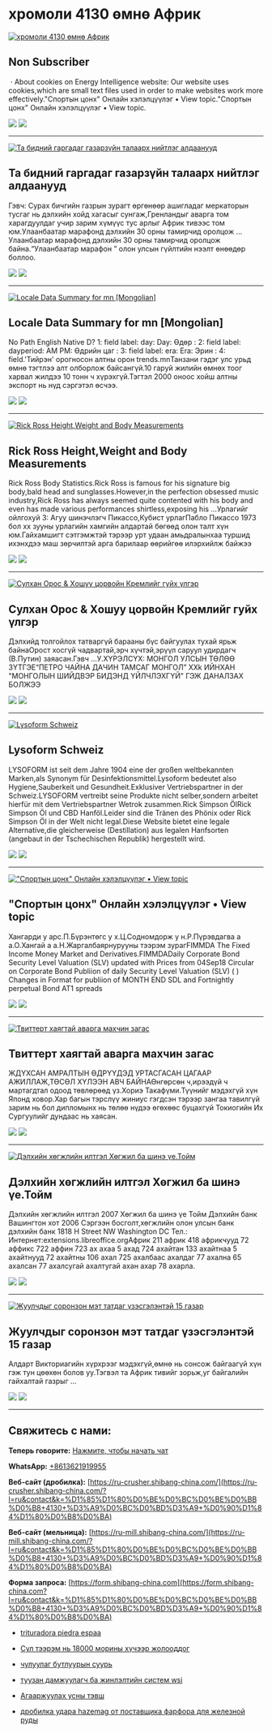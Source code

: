 # хромоли 4130 өмнө Африк

<a href="https://swt.shibang-china.com/?l=ru&img&k=%D1%85%D1%80%D0%BE%D0%BC%D0%BE%D0%BB%D0%B8+4130+%D3%A9%D0%BC%D0%BD%D3%A9+%D0%90%D1%84%D1%80%D0%B8%D0%BA" target="_blank">![хромоли 4130 өмнө Африк](http://static.shibang-china.com/all-800x300/818.jpg)</a>

## Non Subscriber
&nbsp;&#0183;&#32;About cookies on Energy Intelligence website: Our website uses cookies,which are small text files used in order to make websites work more effectively.&quot;Спортын цонх&quot; Онлайн хэлэлцүүлэг • View topic.&quot;Спортын цонх&quot; Онлайн хэлэлцүүлэг • View topic.


<a href="https://whatsapp.shibangsoft.com/WhatsApp.php" target="_blank" title="WhatsApp">![](http://static.shibang-china.com/icon/whatsapp.png)</a> <a href="https://swt.shibang-china.com/?l=ru&icon&k=%D1%85%D1%80%D0%BE%D0%BC%D0%BE%D0%BB%D0%B8+4130+%D3%A9%D0%BC%D0%BD%D3%A9+%D0%90%D1%84%D1%80%D0%B8%D0%BA" target="_blank">![](http://static.shibang-china.com/icon/chat-ru.png)</a>

---

<a href="https://swt.shibang-china.com/?l=ru&img&k=%D1%85%D1%80%D0%BE%D0%BC%D0%BE%D0%BB%D0%B8+4130+%D3%A9%D0%BC%D0%BD%D3%A9+%D0%90%D1%84%D1%80%D0%B8%D0%BA" target="_blank">![Та бидний гаргадаг газарзүйн талаарх нийтлэг алдаанууд](http://static.shibang-china.com/all-800x300/342.jpg)</a>

## Та бидний гаргадаг газарзүйн талаарх нийтлэг алдаанууд
Гэвч: Сурах бичгийн газрын зурагт өргөнөөр ашигладаг меркаторын тусгаг нь дэлхийн хойд хагасыг сунгаж,Гренландыг аварга том харагдуулдаг учир зарим хүмүүс тус арлыг Африк тивээс том юм.Улаанбаатар марафонд дэлхийн 30 орны тамирчид оролцож …Улаанбаатар марафонд дэлхийн 30 орны тамирчид оролцож байна.“Улаанбаатар марафон ” олон улсын гүйлтийн нээлт өнөөдөр боллоо.


<a href="https://whatsapp.shibangsoft.com/WhatsApp.php" target="_blank" title="WhatsApp">![](http://static.shibang-china.com/icon/whatsapp.png)</a> <a href="https://swt.shibang-china.com/?l=ru&icon&k=%D1%85%D1%80%D0%BE%D0%BC%D0%BE%D0%BB%D0%B8+4130+%D3%A9%D0%BC%D0%BD%D3%A9+%D0%90%D1%84%D1%80%D0%B8%D0%BA" target="_blank">![](http://static.shibang-china.com/icon/chat-ru.png)</a>

---

<a href="https://swt.shibang-china.com/?l=ru&img&k=%D1%85%D1%80%D0%BE%D0%BC%D0%BE%D0%BB%D0%B8+4130+%D3%A9%D0%BC%D0%BD%D3%A9+%D0%90%D1%84%D1%80%D0%B8%D0%BA" target="_blank">![Locale Data Summary for mn [Mongolian]](http://static.shibang-china.com/all-800x300/1013.jpg)</a>

## Locale Data Summary for mn [Mongolian]
No Path English Native D? 1: field label: day: Day: Өдөр : 2: field label: dayperiod: AM PM: Өдрийн цаг : 3: field label: era: Era: Эрин : 4: field.'Тийрэн' орогносон алтны орон trends.mnТанзани гэдэг улс урьд өмнө тэгтлээ алт олборлож байсангүй.10 гаруй жилийн өмнөх тоог харвал жилдээ 10 тонн ч хүрэхгүй.Тэгтэл 2000 оноос хойш алтны экспорт нь нүд сэргэтэл өсчээ.


<a href="https://whatsapp.shibangsoft.com/WhatsApp.php" target="_blank" title="WhatsApp">![](http://static.shibang-china.com/icon/whatsapp.png)</a> <a href="https://swt.shibang-china.com/?l=ru&icon&k=%D1%85%D1%80%D0%BE%D0%BC%D0%BE%D0%BB%D0%B8+4130+%D3%A9%D0%BC%D0%BD%D3%A9+%D0%90%D1%84%D1%80%D0%B8%D0%BA" target="_blank">![](http://static.shibang-china.com/icon/chat-ru.png)</a>

---

<a href="https://swt.shibang-china.com/?l=ru&img&k=%D1%85%D1%80%D0%BE%D0%BC%D0%BE%D0%BB%D0%B8+4130+%D3%A9%D0%BC%D0%BD%D3%A9+%D0%90%D1%84%D1%80%D0%B8%D0%BA" target="_blank">![Rick Ross Height,Weight and Body Measurements](http://static.shibang-china.com/all-800x300/314.jpg)</a>

## Rick Ross Height,Weight and Body Measurements
Rick Ross Body Statistics.Rick Ross is famous for his signature big body,bald head and sunglasses.However,in the perfection obsessed music industry,Rick Ross has always seemed quite contented with his body and even has made various performances shirtless,exposing his …Урлагийг ойлгохуй 3: Агуу шинэчлэгч Пикассо,Кубист урлагПабло Пикассо 1973 бол xx зууны урлагийн хамгийн алдартай бөгөөд олон талт хүн юм.Гайхамшигт сэтгэмжтэй тэрээр урт удаан амьдралынхаа туршид ихэнхдээ маш зөрчилтэй арга барилаар өөрийгөө илэрхийлж байжээ


<a href="https://whatsapp.shibangsoft.com/WhatsApp.php" target="_blank" title="WhatsApp">![](http://static.shibang-china.com/icon/whatsapp.png)</a> <a href="https://swt.shibang-china.com/?l=ru&icon&k=%D1%85%D1%80%D0%BE%D0%BC%D0%BE%D0%BB%D0%B8+4130+%D3%A9%D0%BC%D0%BD%D3%A9+%D0%90%D1%84%D1%80%D0%B8%D0%BA" target="_blank">![](http://static.shibang-china.com/icon/chat-ru.png)</a>

---

<a href="https://swt.shibang-china.com/?l=ru&img&k=%D1%85%D1%80%D0%BE%D0%BC%D0%BE%D0%BB%D0%B8+4130+%D3%A9%D0%BC%D0%BD%D3%A9+%D0%90%D1%84%D1%80%D0%B8%D0%BA" target="_blank">![Сулхан Орос &amp; Xошуу цорвойн Кремлийг гуйх үлгэр](http://static.shibang-china.com/all-800x300/737.jpg)</a>

## Сулхан Орос &amp; Xошуу цорвойн Кремлийг гуйх үлгэр
Дэлхийд толгойлох татваргүй барааны бүс байгуулах тухай ярьж байнаОрост хосгүй чадвартай,эрч хүчтэй,эрүүл саруул удирдагч (В.Путин) заяасан.Гэвч …У.ХҮРЭЛСҮХ: МОНГОЛ УЛСЫН ТӨЛӨӨ ЗҮТГЭЕ“ПЕТРО ЧАЙНА ДАЧИН ТАМСАГ МОНГОЛ” ХХk ИЙНХАН &quot;МОНГОЛЫН ШИЙДВЭР БИДЭНД ҮЙЛЧЛЭХГҮЙ&quot; ГЭЖ ДАНАЛЗАХ БОЛЖЭЭ


<a href="https://whatsapp.shibangsoft.com/WhatsApp.php" target="_blank" title="WhatsApp">![](http://static.shibang-china.com/icon/whatsapp.png)</a> <a href="https://swt.shibang-china.com/?l=ru&icon&k=%D1%85%D1%80%D0%BE%D0%BC%D0%BE%D0%BB%D0%B8+4130+%D3%A9%D0%BC%D0%BD%D3%A9+%D0%90%D1%84%D1%80%D0%B8%D0%BA" target="_blank">![](http://static.shibang-china.com/icon/chat-ru.png)</a>

---

<a href="https://swt.shibang-china.com/?l=ru&img&k=%D1%85%D1%80%D0%BE%D0%BC%D0%BE%D0%BB%D0%B8+4130+%D3%A9%D0%BC%D0%BD%D3%A9+%D0%90%D1%84%D1%80%D0%B8%D0%BA" target="_blank">![Lysoform Schweiz](http://static.shibang-china.com/all-800x300/1406.jpg)</a>

## Lysoform Schweiz
LYSOFORM ist seit dem Jahre 1904 eine der gro&#223;en weltbekannten Marken,als Synonym f&#252;r Desinfektionsmittel.Lysoform bedeutet also Hygiene,Sauberkeit und Gesundheit.Exklusiver Vertriebspartner in der Schweiz.LYSOFORM vertreibt seine Produkte nicht selber,sondern arbeitet hierf&#252;r mit dem Vertriebspartner Wetrok zusammen.Rick Simpson &#214;lRick Simpson &#214;l und CBD Hanf&#246;l.Leider sind die Tr&#228;nen des Ph&#246;nix oder Rick Simpson &#214;l in der Welt nicht legal.Diese Website bietet eine legale Alternative,die gleicherweise (Destillation) aus legalen Hanfsorten (angebaut in der Tschechischen Republik) hergestellt wird.


<a href="https://whatsapp.shibangsoft.com/WhatsApp.php" target="_blank" title="WhatsApp">![](http://static.shibang-china.com/icon/whatsapp.png)</a> <a href="https://swt.shibang-china.com/?l=ru&icon&k=%D1%85%D1%80%D0%BE%D0%BC%D0%BE%D0%BB%D0%B8+4130+%D3%A9%D0%BC%D0%BD%D3%A9+%D0%90%D1%84%D1%80%D0%B8%D0%BA" target="_blank">![](http://static.shibang-china.com/icon/chat-ru.png)</a>

---

<a href="https://swt.shibang-china.com/?l=ru&img&k=%D1%85%D1%80%D0%BE%D0%BC%D0%BE%D0%BB%D0%B8+4130+%D3%A9%D0%BC%D0%BD%D3%A9+%D0%90%D1%84%D1%80%D0%B8%D0%BA" target="_blank">![&quot;Спортын цонх&quot; Онлайн хэлэлцүүлэг • View topic](http://static.shibang-china.com/all-800x300/1139.jpg)</a>

## &quot;Спортын цонх&quot; Онлайн хэлэлцүүлэг • View topic
Хангарди у арс.П.Бүрэнтөгс у х.Ц.Содномдорж у н.Р.Пүрэвдагва а а.О.Хангай а а.Н.Жаргалбаярнурууны тээрэм зурагFIMMDA The Fixed Income Money Market and Derivatives.FIMMDADaily Corporate Bond Security Level Valuation (SLV) updated with Prices from 04Sep18 Circular on Corporate Bond Publiion of daily Security Level Valuation (SLV) ( ) Changes in Format for publiion of MONTH END SDL and Fortnightly perpetual Bond AT1 spreads


<a href="https://whatsapp.shibangsoft.com/WhatsApp.php" target="_blank" title="WhatsApp">![](http://static.shibang-china.com/icon/whatsapp.png)</a> <a href="https://swt.shibang-china.com/?l=ru&icon&k=%D1%85%D1%80%D0%BE%D0%BC%D0%BE%D0%BB%D0%B8+4130+%D3%A9%D0%BC%D0%BD%D3%A9+%D0%90%D1%84%D1%80%D0%B8%D0%BA" target="_blank">![](http://static.shibang-china.com/icon/chat-ru.png)</a>

---

<a href="https://swt.shibang-china.com/?l=ru&img&k=%D1%85%D1%80%D0%BE%D0%BC%D0%BE%D0%BB%D0%B8+4130+%D3%A9%D0%BC%D0%BD%D3%A9+%D0%90%D1%84%D1%80%D0%B8%D0%BA" target="_blank">![Твиттерт хаягтай аварга махчин загас](http://static.shibang-china.com/all-800x300/924.jpg)</a>

## Твиттерт хаягтай аварга махчин загас
ЖДҮХСАН АМРАЛТЫН ӨДРҮҮДЭД УРТАСГАСАН ЦАГААР АЖИЛЛАЖ,ТӨСӨЛ ХҮЛЭЭН АВЧ БАЙНАӨнгөрсөн ч,ирээдүй ч мартагдтал одоод төвлөрөөд үз.Хориэ Такафүми.Түүнийг мэдэхгүй хүн Японд ховор.Хар багын тэрслүү жиниус гэгдсэн тэрээр зангаа тавилгүй зарим нь бол дипломынх нь төлөө нүдээ өгөхөөс буцахгүй Токиогийн Их Сургуулийг дундаас нь хаясан.


<a href="https://whatsapp.shibangsoft.com/WhatsApp.php" target="_blank" title="WhatsApp">![](http://static.shibang-china.com/icon/whatsapp.png)</a> <a href="https://swt.shibang-china.com/?l=ru&icon&k=%D1%85%D1%80%D0%BE%D0%BC%D0%BE%D0%BB%D0%B8+4130+%D3%A9%D0%BC%D0%BD%D3%A9+%D0%90%D1%84%D1%80%D0%B8%D0%BA" target="_blank">![](http://static.shibang-china.com/icon/chat-ru.png)</a>

---

<a href="https://swt.shibang-china.com/?l=ru&img&k=%D1%85%D1%80%D0%BE%D0%BC%D0%BE%D0%BB%D0%B8+4130+%D3%A9%D0%BC%D0%BD%D3%A9+%D0%90%D1%84%D1%80%D0%B8%D0%BA" target="_blank">![Дэлхийн хөгжлийн илтгэл Хөгжил ба шинэ үе.Тойм](http://static.shibang-china.com/all-800x300/1125.jpg)</a>

## Дэлхийн хөгжлийн илтгэл Хөгжил ба шинэ үе.Тойм
Дэлхийн хөгжлийн илтгэл 2007 Хөгжил ба шинэ үе Тойм Дэлхийн банк Вашингтон хот 2006 Сэргээн босголт,хөгжлийн олон улсын банк дэлхийн банк 1818 Н Street NW Washington DC Тел.: Интернет:extensions.libreoffice.orgАфрик 211 африк 418 африкчууд 72 аффикс 722 аффин 723 ах ахаа 5 ахад 724 ахайтан 133 ахайтнаа 5 ахайтнууд 72 ахайтны 106 ахал 725 ахалбаас ахалдаг 77 ахална 65 ахалсан 77 ахалсугай ахалтугай ахан ахар 78 ахарла.


<a href="https://whatsapp.shibangsoft.com/WhatsApp.php" target="_blank" title="WhatsApp">![](http://static.shibang-china.com/icon/whatsapp.png)</a> <a href="https://swt.shibang-china.com/?l=ru&icon&k=%D1%85%D1%80%D0%BE%D0%BC%D0%BE%D0%BB%D0%B8+4130+%D3%A9%D0%BC%D0%BD%D3%A9+%D0%90%D1%84%D1%80%D0%B8%D0%BA" target="_blank">![](http://static.shibang-china.com/icon/chat-ru.png)</a>

---

<a href="https://swt.shibang-china.com/?l=ru&img&k=%D1%85%D1%80%D0%BE%D0%BC%D0%BE%D0%BB%D0%B8+4130+%D3%A9%D0%BC%D0%BD%D3%A9+%D0%90%D1%84%D1%80%D0%B8%D0%BA" target="_blank">![Жуулчдыг соронзон мэт татдаг үзэсгэлэнтэй 15 газар](http://static.shibang-china.com/all-800x300/93.jpg)</a>

## Жуулчдыг соронзон мэт татдаг үзэсгэлэнтэй 15 газар
Алдарт Викториагийн хүрхрээг мэдэхгүй,өмнө нь сонсож байгаагүй хүн гэж тун цөөхөн болов уу.Тэгвэл та Африк тивийг зорьж,уг байгалийн гайхалтай газрыг …

<a href="https://whatsapp.shibangsoft.com/WhatsApp.php" target="_blank" title="WhatsApp">![](http://static.shibang-china.com/icon/whatsapp.png)</a> <a href="https://swt.shibang-china.com/?l=ru&icon&k=%D1%85%D1%80%D0%BE%D0%BC%D0%BE%D0%BB%D0%B8+4130+%D3%A9%D0%BC%D0%BD%D3%A9+%D0%90%D1%84%D1%80%D0%B8%D0%BA" target="_blank">![](http://static.shibang-china.com/icon/chat-ru.png)</a>

---
## Свяжитесь с нами:

**Теперь говорите:** [Нажмите, чтобы начать чат](https://swt.shibang-china.com?l=ru&contact&k=%D1%85%D1%80%D0%BE%D0%BC%D0%BE%D0%BB%D0%B8+4130+%D3%A9%D0%BC%D0%BD%D3%A9+%D0%90%D1%84%D1%80%D0%B8%D0%BA)

**WhatsApp:**  [+8613621919955](https://whatsapp.shibangsoft.com/WhatsApp.php)

**Веб-сайт (дробилка):** [https://ru-crusher.shibang-china.com/](https://ru-crusher.shibang-china.com/?l=ru&contact&k=%D1%85%D1%80%D0%BE%D0%BC%D0%BE%D0%BB%D0%B8+4130+%D3%A9%D0%BC%D0%BD%D3%A9+%D0%90%D1%84%D1%80%D0%B8%D0%BA)

**Веб-сайт (мельница):** [https://ru-mill.shibang-china.com/](https://ru-mill.shibang-china.com/?l=ru&contact&k=%D1%85%D1%80%D0%BE%D0%BC%D0%BE%D0%BB%D0%B8+4130+%D3%A9%D0%BC%D0%BD%D3%A9+%D0%90%D1%84%D1%80%D0%B8%D0%BA)

**Форма запроса:** [https://form.shibang-china.com](https://form.shibang-china.com?l=ru&contact&k=%D1%85%D1%80%D0%BE%D0%BC%D0%BE%D0%BB%D0%B8+4130+%D3%A9%D0%BC%D0%BD%D3%A9+%D0%90%D1%84%D1%80%D0%B8%D0%BA)

* [trituradora piedra espaa](../129/trituradora%20piedra%20espaa.md)

* [Сул тээрэм нь 18000 морины хүчээр жолооддог](../127/%D0%A1%D1%83%D0%BB%20%D1%82%D1%8D%D1%8D%D1%80%D1%8D%D0%BC%20%D0%BD%D1%8C%2018000%20%D0%BC%D0%BE%D1%80%D0%B8%D0%BD%D1%8B%20%D1%85%D2%AF%D1%87%D1%8D%D1%8D%D1%80%20%D0%B6%D0%BE%D0%BB%D0%BE%D0%BE%D0%B4%D0%B4%D0%BE%D0%B3.md)

* [чулуулаг бутлуурын суурь](../129/%D1%87%D1%83%D0%BB%D1%83%D1%83%D0%BB%D0%B0%D0%B3%20%D0%B1%D1%83%D1%82%D0%BB%D1%83%D1%83%D1%80%D1%8B%D0%BD%20%D1%81%D1%83%D1%83%D1%80%D1%8C.md)

* [туузан дамжуулагч ба жинлэлтийн систем wsi](../127/%D1%82%D1%83%D1%83%D0%B7%D0%B0%D0%BD%20%D0%B4%D0%B0%D0%BC%D0%B6%D1%83%D1%83%D0%BB%D0%B0%D0%B3%D1%87%20%D0%B1%D0%B0%20%D0%B6%D0%B8%D0%BD%D0%BB%D1%8D%D0%BB%D1%82%D0%B8%D0%B9%D0%BD%20%D1%81%D0%B8%D1%81%D1%82%D0%B5%D0%BC%20wsi.md)

* [Агааржуулах усны тэвш](../126/%D0%90%D0%B3%D0%B0%D0%B0%D1%80%D0%B6%D1%83%D1%83%D0%BB%D0%B0%D1%85%20%D1%83%D1%81%D0%BD%D1%8B%20%D1%82%D1%8D%D0%B2%D1%88.md)

* [дробилка удара hazemag от поставщика фарфора для железной руды](../130/%D0%B4%D1%80%D0%BE%D0%B1%D0%B8%D0%BB%D0%BA%D0%B0%20%D1%83%D0%B4%D0%B0%D1%80%D0%B0%20hazemag%20%D0%BE%D1%82%20%D0%BF%D0%BE%D1%81%D1%82%D0%B0%D0%B2%D1%89%D0%B8%D0%BA%D0%B0%20%D1%84%D0%B0%D1%80%D1%84%D0%BE%D1%80%D0%B0%20%D0%B4%D0%BB%D1%8F%20%D0%B6%D0%B5%D0%BB%D0%B5%D0%B7%D0%BD%D0%BE%D0%B9%20%D1%80%D1%83%D0%B4%D1%8B.md)